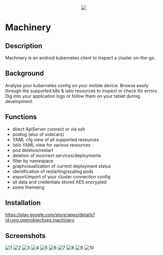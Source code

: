 <p align="center">
<img src="https://openobjectives.de/wp-content/uploads/2020/05/machinery.png">
</p>

# Machinery

## Description

Machinery is an android kubernetes client to inspect a cluster on-the-go.

## Background

Analyse your kubernetes config on your mobile device. Browse easily through the supported k8s & istio resources to inspect or check for errors. Dig into your application logs or follow them on your tablet during development.

## Functions

- direct ApiServer connect or via ssh
- podlog (also of sidecars)
- YAML cfg view of all supported resources
- Istio YAML view for various resources
- pod deletion/restart
- deletion of incorrect services/deployments
- filter by namespace
- graphvisualization of current deployment status
- identification of restarting/scaling pods
- export/import of your cluster connection config
- all data and credentials stored AES encrypted
- some themeing

## Installation

https://play.google.com/store/apps/details?id=org.openobjectives.machinery

## Screenshots

![1](https://openobjectives.de/wp-content/uploads/2020/05/Screenshot_1-169x300.png)
![2](https://openobjectives.de/wp-content/uploads/2020/05/Screenshot_2-169x300.png)
![3](https://openobjectives.de/wp-content/uploads/2020/05/Screenshot_3-169x300.png)
![4](https://openobjectives.de/wp-content/uploads/2020/05/Screenshot_4-169x300.png)
![5](https://openobjectives.de/wp-content/uploads/2020/05/Screenshot_7-169x300.png)
![6](https://openobjectives.de/wp-content/uploads/2020/05/Screenshot_5-169x300.png)
![7](https://openobjectives.de/wp-content/uploads/2020/05/Screenshot_8-169x300.png)
![8](https://openobjectives.de/wp-content/uploads/2020/05/Screenshot_9-169x300.png)
![9](https://openobjectives.de/wp-content/uploads/2020/05/Screenshot_11-169x300.png)
![10](https://openobjectives.de/wp-content/uploads/2020/05/Screenshot_10-169x300.png)